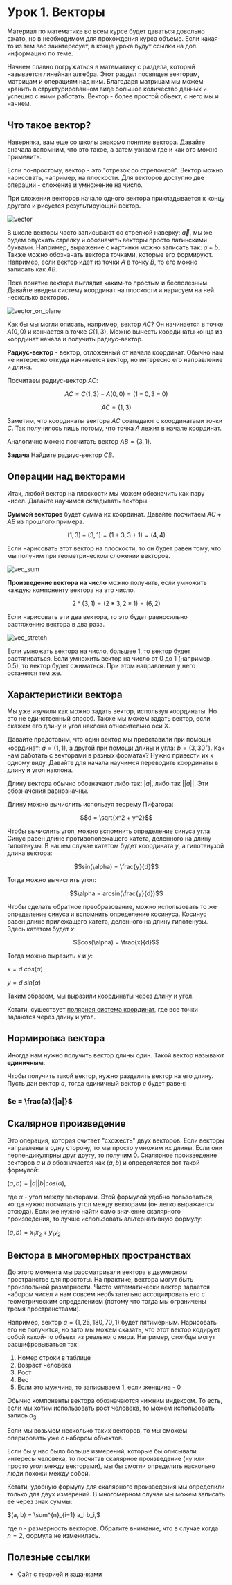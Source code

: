 # Урок 1. Векторы

Материал по математике во всем курсе будет даваться довольно сжато, но в необходимом для прохождения курса объеме. Если какая-то из тем вас заинтересует, в конце урока будут ссылки на доп. информацию по теме.

Начнем плавно погружаться в математику с раздела, который называется линейная алгебра. Этот раздел посвящен векторам, матрицам и операциям над ним. Благодаря матрицам мы можем хранить в структурированном виде большое количество данных и успешно с ними работать. Вектор - более простой объект, с него мы и начнем.

## Что такое вектор?

Наверняка, вам еще со школы знакомо понятие вектора. Давайте сначала вспомним, что это такое, а затем узнаем где и как это можно применить.

Если по-простому, вектор - это "отрезок со стрелочкой". Вектор можно нарисовать, например, на плоскости. Для векторов доступно две операции - сложение и умножение на число.

При сложении векторов начало одного вектора прикладывается к концу другого и рисуется результирующий вектор.

![vector](../images/VectorsAddition.gif)

В школе векторы часто записывают со стрелкой наверху: $\vec{a}$, мы же будем опускать стрелку и обозначать векторы просто латинскими буквами. Например, выражение с картинки можно записать так: $a + b$. Также можно обозначать вектора точками, которые его формируют. Например, если вектор идет из точки $A$ в точку $B$, то его можно записать как $AB$.

Пока понятие вектора выглядит каким-то простым и бесполезным. Давайте введем систему координат на плоскости и нарисуем на ней несколько векторов.

![vector_on_plane](../images/vec_on_plane.png)

Как бы мы могли описать, например, вектор $AC$? Он начинается в точке $A(0, 0)$ и кончается в точке $C(1, 3)$. Можно вычесть координаты конца из координат начала и получить радиус-вектор.

**Радиус-вектор** - вектор, отложенный от начала координат. Обычно нам не интересно откуда начинается вектор, но интересно его направление и длина.

Посчитаем радиус-вектор $AC$:

$$AC = C(1, 3) - A(0, 0) = (1 - 0, 3 - 0)$$

$$AC = (1, 3)$$

Заметим, что координаты вектора $AC$ совпадают с координатами точки $C$. Так получилось лишь потому, что точка $A$ лежит в начале координат.

Аналогично можно посчитать вектор $AB = (3, 1)$.

**Задача** Найдите радиус-вектор $CB$.

## Операции над векторами

Итак, любой вектор на плоскости мы можем обозначить как пару чисел. Давайте научимся складывать векторы.

**Суммой векторов** будет сумма их координат. Давайте посчитаем $AC + AB$ из прошлого примера.

$$(1, 3) + (3, 1) = (1 + 3, 3 + 1) = (4, 4)$$

Если нарисовать этот вектор на плоскости, то он будет равен тому, что мы получим при геометрическом сложении векторов.

![vec_sum](../images/vec_sum.png)

**Произведение вектора на число** можно получить, если умножить каждую компоненту вектора на это число.

$$2 * (3, 1) = (2 * 3, 2 * 1) = (6, 2)$$

Если нарисовать эти два вектора, то это будет равносильно растяжению вектора в два раза.

![vec_stretch](../images/vec_stretch.png)

Если умножать вектора на число, большее 1, то вектор будет растягиваться. Если умножить вектор на число от 0 до 1 (например, 0.5), то вектор будет сжиматься. При этом направление у него останется тем же.

## Характеристики вектора

Мы уже изучили как можно задать вектор, используя координаты. Но это не единственный способ. Также мы можем задать вектор, если скажем его длину и угол наклона относительно оси X.

Давайте представим, что один вектор мы представили при помощи координат: $a=(1, 1)$, а другой при помощи длины и угла: $b=(3, 30^\circ)$. Как нам работать с векторами в разных форматах? Нужно привести их к одному виду. Давайте для начала научимся переводить координаты в длину и угол наклона.

Длину вектора обычно обозначают либо так: $|a|$, либо так $||a||$. Эти обозначения равнозначны.

Длину можно вычислить используя теорему Пифагора:

$$d = \sqrt{x^2 + y^2}$$

Чтобы вычислить угол, можно вспомнить определение синуса угла. Синус равен длине противополежащего катета, деленного на длину гипотенузы. В нашем случае катетом будет координата $y$, а гипотенузой длина вектора:

$$sin(\alpha) = \frac{y}{d}$$

Тогда можно вычислить угол:

$$\alpha = arcsin(\frac{y}{d})$$

Чтобы сделать обратное преобразование, можно использовать то же определение синуса и вспомнить определение косинуса. Косинус равен длине прилежащего катета, деленного на длину гипотенузы. Здесь катетом будет $x$:

$$cos(\alpha) = \frac{x}{d}$$

Тогда можно выразить $x$ и $y$:

$x = d \ cos(\alpha)$

$y = d \ sin(\alpha)$

Таким образом, мы выразили координаты через длину и угол.

Кстати, существует [полярная система координат](https://function-x.ru/geometry_coordinates_polar.html), где все точки задаются через длину и угол.

## Нормировка вектора

Иногда нам нужно получить вектор длины один. Такой вектор называют **единичным**.

Чтобы получить такой вектор, нужно разделить вектор на его длину. Пусть дан вектор $a$, тогда единичный вектор $e$ будет равен:

### $e = \frac{a}{|a|}$

## Скалярное произведение

Это операция, которая считает "схожесть" двух векторов. Если векторы направлены в одну сторону, то мы просто умножим их длины. Если они перпендикулярны друг другу, то получим 0. Скалярное произведение векторов $a$ и $b$ обозначается как $(a, b)$ и определяется вот такой формулой:

$(a, b) = |a||b|cos(\alpha),$

где $\alpha$ - угол между векторами. Этой формулой удобно пользоваться, когда нужно посчитать угол между векторами (он легко выражается отсюда). Если же нужно найти само значение скалярного произведения, то лучше использовать альтернативную формулу:

$(a, b) = x_1 x_2 + y_1 y_2$

## Вектора в многомерных пространствах

До этого момента мы рассматривали вектора в двумерном пространстве для простоты. На практике, вектора могут быть произвольной размерности. Чисто математически вектор задается набором чисел и нам совсем необязательно ассоциировать его с геометрическим определением (потому что тогда мы ограничены тремя пространствами).

Например, вектор $a=(1, 25, 180, 70, 1)$ будет пятимерным. Нарисовать его не получится, но зато мы можем сказать, что этот вектор кодирует собой какой-то объект из реального мира. Например, столбцы могут расшифровываться так:

1. Номер строки в таблице
2. Возраст человека
3. Рост
4. Вес
5. Если это мужчина, то записываем 1, если женщина - 0

Обычно компоненты вектора обозначаются нижним индексом. То есть, если мы хотим использовать рост человека, то можем использовать запись $a_3$.

Если мы возьмем несколько таких векторов, то мы сможем оперировать уже с набором объектов.

Если бы у нас было больше измерений, которые бы описывали интересы человека, то посчитав скалярное произведение (ну или просто угол между векторами), мы бы смогли определить насколько люди похожи между собой.

Кстати, удобную формулу для скалярного произведения мы определили только для двух измерений. В многомерном случае мы можем записать ее через знак суммы:

$(a, b) = \sum^{n}_{i=1} a_i b_i,$

где $n$ - размерность векторов. Обратите внимание, что в случае когда $n=2$, формула не изменилась.

## Полезные ссылки

- [Сайт с теорией и задачками](http://mathprofi.ru/vektory_dlya_chainikov.html)
